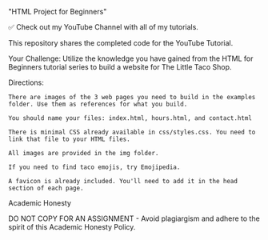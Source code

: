 "HTML Project for Beginners"

✅ Check out my YouTube Channel with all of my tutorials.

This repository shares the completed code for the YouTube Tutorial.

Your Challenge: Utilize the knowledge you have gained from the HTML for Beginners tutorial series to build a website for The Little Taco Shop.

Directions:

    There are images of the 3 web pages you need to build in the examples folder. Use them as references for what you build.

    You should name your files: index.html, hours.html, and contact.html

    There is minimal CSS already available in css/styles.css. You need to link that file to your HTML files.

    All images are provided in the img folder.

    If you need to find taco emojis, try Emojipedia.

    A favicon is already included. You'll need to add it in the head section of each page.

Academic Honesty

DO NOT COPY FOR AN ASSIGNMENT - Avoid plagiargism and adhere to the spirit of this Academic Honesty Policy.
